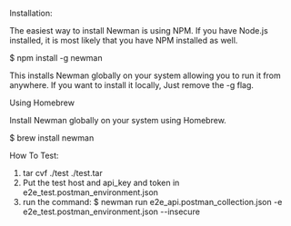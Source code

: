 Installation:

The easiest way to install Newman is using NPM. If you have Node.js installed, it is most likely that you have NPM installed as well.

\$ npm install -g newman

This installs Newman globally on your system allowing you to run it from anywhere. If you want to install it locally, Just remove the -g flag.

Using Homebrew

Install Newman globally on your system using Homebrew.

\$ brew install newman

How To Test:

1. tar cvf ./test ./test.tar
2. Put the test host and api_key and token in e2e_test.postman_environment.json
3. run the command:
   \$ newman run e2e_api.postman_collection.json -e e2e_test.postman_environment.json --insecure
